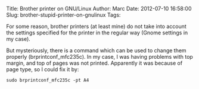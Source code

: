 Title: Brother printer on GNU/Linux
Author: Marc
Date: 2012-07-10 16:58:00
Slug: brother-stupid-printer-on-gnulinux
Tags: 

For some reason, brother printers (at least mine) do not take into account the settings specified for the printer in the regular way (Gnome settings in my case).

But&nbsp;mysteriously, there is a command which can be used to change them properly (<span style="background-color: white;">brprintconf_mfc235c)</span><span style="background-color: white;">. In my case, I was having problems with top margin, and top of pages was not printed. Apparently it was because of page type, so I could fix it by:</span>

<code>sudo brprintconf_mfc235c -pt A4 </code>